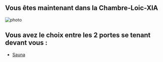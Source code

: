 ## Vous êtes maintenant dans la Chambre-Loic-XIA 

![photo](https://cdn.discordapp.com/attachments/772781214305222666/1034189603193749614/unknown.png)

## Vous avez le choix entre les 2 portes se tenant devant vous :

- [Sauna](https://github.com/Yahyabey48/tp-labyrinthe/tree/Sauna-Loic-XIA/Sauna.md)
